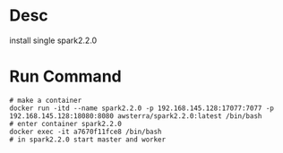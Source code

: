 # Desc
install single spark2.2.0

# Run Command
  
```
# make a container
docker run -itd --name spark2.2.0 -p 192.168.145.128:17077:7077 -p 192.168.145.128:18080:8080 awsterra/spark2.2.0:latest /bin/bash
# enter container spark2.2.0
docker exec -it a7670f11fce8 /bin/bash
# in spark2.2.0 start master and worker
```
